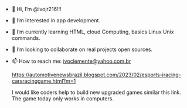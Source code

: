- 👋 Hi, I’m @ivojr216!!!
- 👀 I’m interested in app development.
- 🌱 I’m currently learning HTML, cloud Computing, basics Linux Unix commands.
- 💞️ I’m looking to collaborate on real projects open sources.
- 📫 How to reach me: ivoclemente@yahoo.com.br

  https://automotivenewsbrazil.blogspot.com/2023/02/esports-iracing-carsracinggame.html?m=1

  I would like coders help to build new upgraded games similar this link. The game today only works in computers.

<!---
ivojr216/ivojr216 is a ✨ special ✨ repository because its `README.md` (this file) appears on your GitHub profile.
You can click the Preview link to take a look at your changes.
--->
